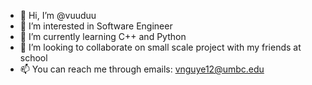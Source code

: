 - 👋 Hi, I’m @vuuduu
- 👀 I’m interested in Software Engineer
- 🌱 I’m currently learning C++ and Python
- 💞️ I’m looking to collaborate on small scale project with my friends at school
- 📫 You can reach me through emails: vnguye12@umbc.edu

<!---
vuuduu/vuuduu is a ✨ special ✨ repository because its `README.md` (this file) appears on your GitHub profile.
You can click the Preview link to take a look at your changes.
--->
